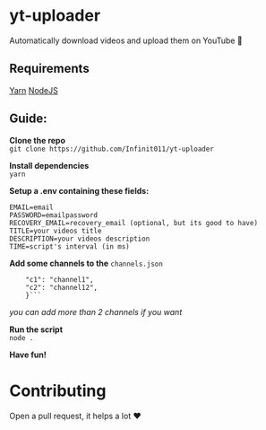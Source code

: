 # yt-uploader

Automatically download videos and upload them on YouTube 🚀

## Requirements

[Yarn](https://yarnpkg.com/)
[NodeJS](https://nodejs.org/)

## Guide:

**Clone the repo**  
`git clone https://github.com/Infinit011/yt-uploader`

**Install dependencies**  
`yarn`

**Setup a .env containing these fields:**

```
EMAIL=email
PASSWORD=emailpassword
RECOVERY_EMAIL=recovery_email (optional, but its good to have)
TITLE=your videos title
DESCRIPTION=your videos description
TIME=script's interval (in ms)
```

**Add some channels to the** `channels.json`

````{
    "c1": "channel1",
    "c2": "channel12",
    }```
````

_you can add more than 2 channels if you want_

**Run the script**  
`node .`

**Have fun!**

# Contributing

Open a pull request, it helps a lot ❤️
